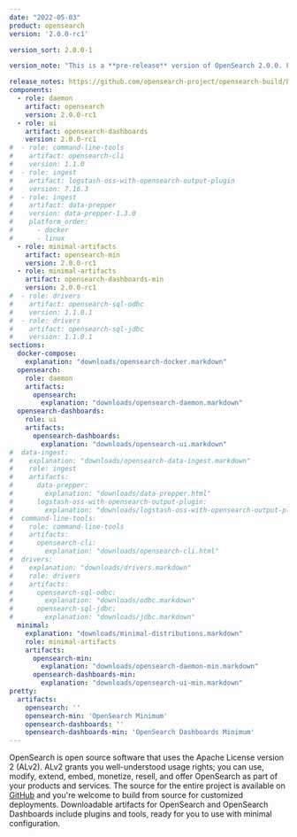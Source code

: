 ```yaml
---
date: "2022-05-03"
product: opensearch
version: '2.0.0-rc1'

version_sort: 2.0.0-1

version_note: "This is a **pre-release** version of OpenSearch 2.0.0. Feel free to try it out and provide feedback. If you are looking for the most recent production-ready release, see the [1.x line](/lines/1x.html)."

release_notes: https://github.com/opensearch-project/opensearch-build/blob/main/release-notes/opensearch-release-notes-2.0.0-rc1.md
components:
  - role: daemon
    artifact: opensearch
    version: 2.0.0-rc1
  - role: ui
    artifact: opensearch-dashboards
    version: 2.0.0-rc1
#  - role: command-line-tools
#    artifact: opensearch-cli
#    version: 1.1.0
#  - role: ingest
#    artifact: logstash-oss-with-opensearch-output-plugin
#    version: 7.16.3
#  - role: ingest
#    artifact: data-prepper
#    version: data-prepper-1.3.0
#    platform_order:
#      - docker
#      - linux
  - role: minimal-artifacts
    artifact: opensearch-min
    version: 2.0.0-rc1
  - role: minimal-artifacts
    artifact: opensearch-dashboards-min
    version: 2.0.0-rc1
#  - role: drivers
#    artifact: opensearch-sql-odbc
#    version: 1.1.0.1
#  - role: drivers
#    artifact: opensearch-sql-jdbc
#    version: 1.1.0.1
sections:
  docker-compose:
    explanation: "downloads/opensearch-docker.markdown"
  opensearch:
    role: daemon
    artifacts:
      opensearch:
        explanation: "downloads/opensearch-daemon.markdown"
  opensearch-dashboards:
    role: ui
    artifacts:
      opensearch-dashboards:
        explanation: "downloads/opensearch-ui.markdown"
#  data-ingest:
#    explanation: "downloads/opensearch-data-ingest.markdown"
#    role: ingest
#    artifacts:
#      data-prepper:
#        explanation: "downloads/data-prepper.html"
#      logstash-oss-with-opensearch-output-plugin:
#        explanation: "downloads/logstash-oss-with-opensearch-output-plugin.markdown"
#  command-line-tools:
#    role: command-line-tools
#    artifacts:
#      opensearch-cli:
#        explanation: "downloads/opensearch-cli.html"
#  drivers:
#    explanation: "downloads/drivers.markdown"
#    role: drivers
#    artifacts:
#      opensearch-sql-odbc:
#        explanation: "downloads/odbc.markdown"
#      opensearch-sql-jdbc:
#        explanation: "downloads/jdbc.markdown"
  minimal:
    explanation: "downloads/minimal-distributions.markdown"
    role: minimal-artifacts
    artifacts:
      opensearch-min:
        explanation: "downloads/opensearch-daemon-min.markdown"
      opensearch-dashboards-min:
        explanation: "downloads/opensearch-ui-min.markdown"
pretty:
  artifacts:
    opensearch: ''
    opensearch-min: 'OpenSearch Minimum'
    opensearch-dashboards: ''
    opensearch-dashboards-min: 'OpenSearch Dashboards Minimum'
---
```

OpenSearch is open source software that uses the Apache License version 2 (ALv2). ALv2 grants you well-understood usage rights; you can use, modify, extend, embed, monetize, resell, and offer OpenSearch as part of your products and services. The source for the entire project is available on [GitHub](https://github.com/opensearch-project/) and you're welcome to build from source for customized deployments. Downloadable artifacts for OpenSearch and OpenSearch Dashboards include plugins and tools, ready for you to use with minimal configuration.